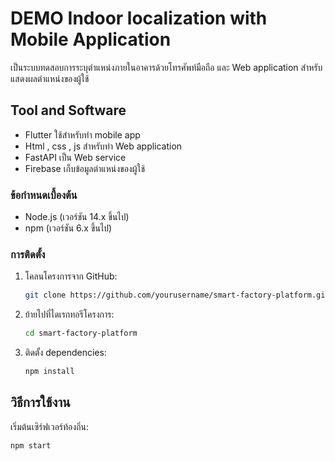 # DEMO Indoor localization with Mobile Application

เป็นระบบทดสอบการระบุตำแหน่งภายในอาคารด้วยโทรศัพท์มือถือ และ Web application สำหรับแสดงผลตำแหน่งของผู้ใช้

## Tool and Software

- Flutter ใช้สำหรับทำ mobile app
- Html , css , js สำหรับทำ Web application
- FastAPI เป็น Web service
- Firebase เก็บข้อมูลตำแหน่งของผู้ใช้

### ข้อกำหนดเบื้องต้น

- Node.js (เวอร์ชัน 14.x ขึ้นไป)
- npm (เวอร์ชัน 6.x ขึ้นไป)

### การติดตั้ง

1. โคลนโครงการจาก GitHub:

    ```bash
    git clone https://github.com/yourusername/smart-factory-platform.git
    ```

2. ย้ายไปที่ไดเรกทอรีโครงการ:

    ```bash
    cd smart-factory-platform
    ```

3. ติดตั้ง dependencies:

    ```bash
    npm install
    ```

## วิธีการใช้งาน

เริ่มต้นเซิร์ฟเวอร์ท้องถิ่น:

```bash
npm start
